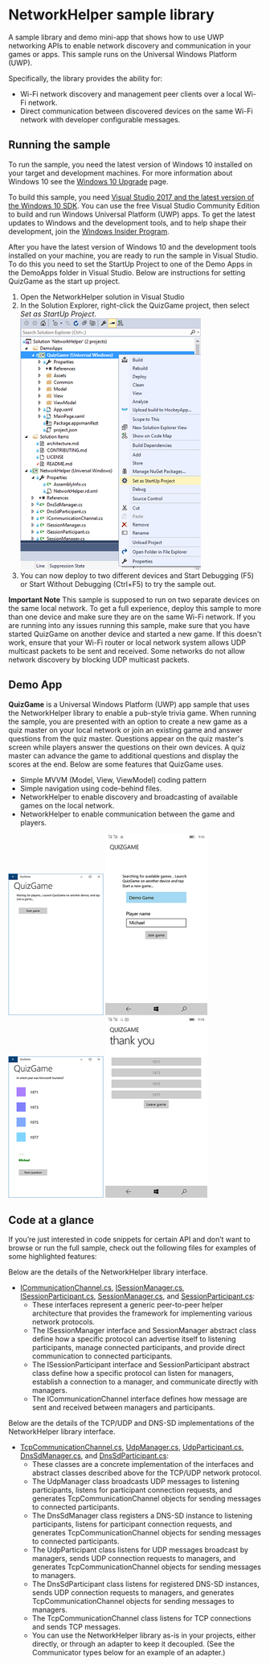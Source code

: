 ﻿---
topic: sample
languages:
- csharp
products:
- windows
- windows-uwp
statusNotificationTargets:
- codefirst
---

<!---
  category: NetworkingAndWebServices Data
-->

# NetworkHelper sample library

A sample library and demo mini-app that shows how to use UWP networking APIs to enable network discovery and communication in your games or apps. 
This sample runs on the Universal Windows Platform (UWP). 

Specifically, the library provides the ability for:

- Wi-Fi network discovery and management peer clients over a local Wi-Fi network.
- Direct communication between discovered devices on the same Wi-Fi network with developer configurable messages.

## Running the sample

To run the sample, you need the latest version of Windows 10 installed on your target and development machines. For more information about Windows 10 see the [Windows 10 Upgrade](https://go.microsoft.com/fwlink/p/?LinkId=619312) page.

To build this sample, you need [Visual Studio 2017 and the latest version of the Windows 10 SDK](http://go.microsoft.com/fwlink/?LinkID=280676). You can use the free Visual Studio Community Edition to build and run Windows Universal Platform (UWP) apps. To get the latest updates to Windows and the development tools, and to help shape their development, join 
the [Windows Insider Program](https://insider.windows.com).

After you have the latest version of Windows 10 and the development tools installed on your machine, you are ready to run the sample in Visual Studio. To do this you need to set the StartUp Project to one of the Demo Apps in the DemoApps folder in Visual Studio. Below are instructions for setting QuizGame as the start up project.

1. Open the NetworkHelper solution in Visual Studio
2. In the Solution Explorer, right-click the QuizGame project, then select *Set as StartUp Project*.
![StartUp Project Screenshot](Screenshots/StartUpProject_scaled.png)
3. You can now deploy to two different devices and Start Debugging (F5) or Start Without Debugging (Ctrl+F5) to try the sample out.

**Important Note** This sample is supposed to run on two separate devices on the same local network. To get a full experience, deploy this sample to more than one device and make sure they are on the same Wi-Fi network. If you are running into any issues running this sample, make sure that you have started QuizGame on another device and started a new game. If this doesn't work, ensure that your Wi-Fi router or local network system allows UDP multicast packets to be sent and received. Some networks do not allow network discovery by blocking UDP multicast packets.

## Demo App

**QuizGame** is a Universal Windows Platform (UWP) app sample that uses the NetworkHelper library to enable a pub-style trivia game. When running the sample, you are presented with an option to create a new game as a quiz master on your local network or join an existing game and answer questions from the quiz master. Questions appear on the quiz master's screen while players answer the questions on their own devices. A quiz master can advance the game to additional questions and display the scores at the end. Below are some features that QuizGame uses.
- Simple MVVM (Model, View, ViewModel) coding pattern
- Simple navigation using code-behind files.
- NetworkHelper to enable discovery and broadcasting of available games on the local network.
- NetworkHelper to enable communication between the game and players.

![QuizGame game created now waiting for players screenshot](Screenshots/QuizGame_CreateGame_Lobby_scaled.png)
![QuizGame found a game to join screenshot](Screenshots/QuizGame_JoinGame_scaled.png)
![QuizGame game is in progress screenshot](Screenshots/QuizGame_GameInProgress_scaled.png)
![QuizGame question has been answered screenshot](Screenshots/QuizGame_QuestionAnswered_scaled.png)

## Code at a glance

If you’re just interested in code snippets for certain API and don’t want to browse or run the full sample, check out the following files for examples of some highlighted features:

Below are the details of the NetworkHelper library interface.
* [ICommunicationChannel.cs](NetworkHelper/ICommunicationChannel.cs#L33), [ISessionManager.cs](NetworkHelper/ISessionManager.cs#L33), [ISessionParticipant.cs](NetworkHelper/ISessionParticipant.cs#L33), [SessionManager.cs](NetworkHelper/SessionManager.cs#L33), and [SessionParticipant.cs](NetworkHelper/SessionParticipant.cs#L33):
    - These interfaces represent a generic peer-to-peer helper architecture that provides the framework for implementing various network protocols.
    - The ISessionManager interface and SessionManager abstract class define how a specific protocol can advertise itself to listening participants, manage connected participants, and provide direct communication to connected participants.
    - The ISessionParticipant interface and SessionParticipant abstract class define how a specific protocol can listen for managers, establish a connection to a manager, and communicate directly with managers.
    - The ICommunicationChannel interface defines how message are sent and received between managers and participants.

Below are the details of the TCP/UDP and DNS-SD implementations of the NetworkHelper library interface.
* [TcpCommunicationChannel.cs](NetworkHelper/TcpCommunicationChannel.cs#L35), [UdpManager.cs](NetworkHelper/UdpManager.cs#L37),  [UdpParticipant.cs](NetworkHelper/UdpParticipant.cs#L37), [DnsSdManager.cs](NetworkHelper/DnssdManager.cs#L36), and [DnsSdParticipant.cs](NetworkHelper/DnssdParticipant.cs#L35):
    - These classes are a concrete implementation of the interfaces and abstract classes described above for the TCP/UDP network protocol.
    - The UdpManager class broadcasts UDP messages to listening participants, listens for participant connection requests, and generates TcpCommunicationChannel objects for sending messages to connected participants.
    - The DnsSdManager class registers a DNS-SD instance to listening participants, listens for participant connection requests, and generates TcpCommunicationChannel objects for sending messages to connected participants.
    - The UdpParticipant class listens for UDP messages broadcast by managers, sends UDP connection requests to managers, and generates TcpCommunicationChannel objects for sending messages to managers.
    - The DnsSdParticipant class listens for registered DNS-SD instances, sends UDP connection requests to managers, and generates TcpCommunicationChannel objects for sending messages to managers.
    - The TcpCommunicationChannel class listens for TCP connections and sends TCP messages.
    - You can use the NetworkHelper library as-is in your projects, either directly, or through an adapter to keep it decoupled. (See the Communicator types below for an example of an adapter.)
